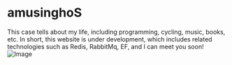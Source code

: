 # amusinghoS
This case tells about my life, including programming, cycling, music, books, etc. In short, this website is under development, which includes related technologies such as Redis, RabbitMq, EF, and I can meet you soon!
![Image](https://github.com/zaranetCore/amusinghoS/blob/master/docs/githubImg/amusighoS_V01.png)
